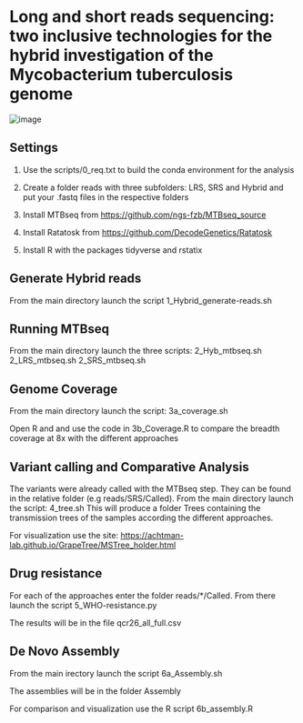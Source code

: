 # Long and short reads sequencing: two inclusive technologies for the hybrid investigation of the Mycobacterium tuberculosis genome

![image](https://user-images.githubusercontent.com/72440375/186920399-67b26432-1154-41c9-8f1d-12c6b86ada78.png)


## Settings

1) Use the scripts/0_req.txt to build the conda environment for the analysis


2) Create a folder reads with three subfolders: LRS, SRS and Hybrid and put your .fastq files in the respective folders 
3) Install MTBseq from  https://github.com/ngs-fzb/MTBseq_source
4) Install Ratatosk from https://github.com/DecodeGenetics/Ratatosk
5) Install R with the packages tidyverse and rstatix



## Generate Hybrid reads

From the main directory launch the script 1_Hybrid_generate-reads.sh

## Running MTBseq

From the main directory launch the three scripts:
2_Hyb_mtbseq.sh
2_LRS_mtbseq.sh
2_SRS_mtbseq.sh

## Genome Coverage

From the main directory launch the script: 3a_coverage.sh

Open R and and use the code in 3b_Coverage.R to compare the breadth coverage at 8x with the different approaches

## Variant calling and Comparative Analysis

The variants were already called with the MTBseq step. They can be found in the relative folder (e.g reads/SRS/Called).
From the main directory launch the script: 4_tree.sh
This will produce a folder Trees containing the transmission trees of the samples according the different approaches.

For visualization use the site: https://achtman-lab.github.io/GrapeTree/MSTree_holder.html

## Drug resistance

For each of the approaches enter the folder reads/*/Called.
From there launch the script 5_WHO-resistance.py

The results will be in the file qcr26_all_full.csv

## De Novo Assembly

From the main irectory launch the script 6a_Assembly.sh

The assemblies will be in the folder Assembly

For comparison and visualization use the R script 6b_assembly.R
